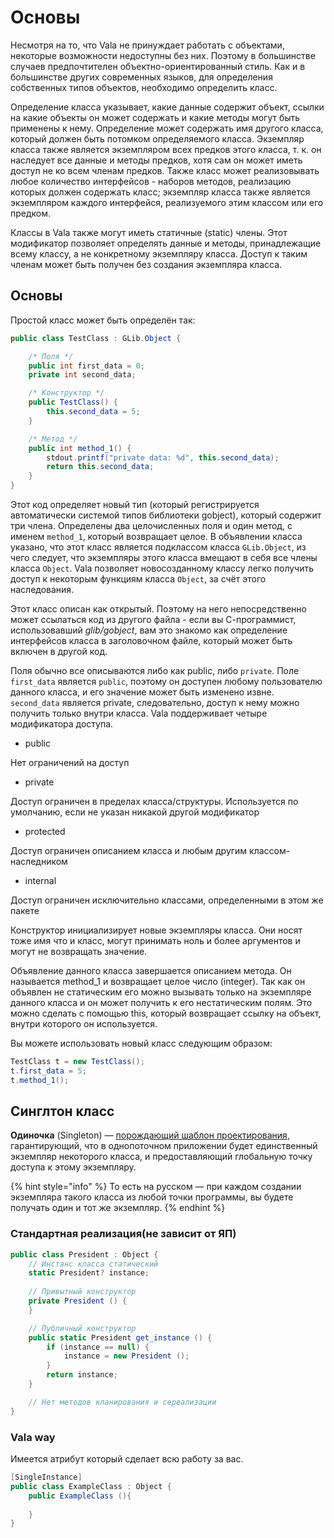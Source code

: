 # Основы

Несмотря на то, что Vala не принуждает работать с объектами, некоторые возможности недоступны без них. Поэтому в большинстве случаев предпочтителен объектно-ориентированный стиль. Как и в большинстве других современных языков, для определения собственных типов объектов, необходимо определить класс.

Определение класса указывает, какие данные содержит объект, ссылки на какие объекты он может содержать и какие методы могут быть применены к нему. Определение может содержать имя другого класса, который должен быть потомком определяемого класса. Экземпляр класса также является экземпляром всех предков этого класса, т. к. он наследует все данные и методы предков, хотя сам он может иметь доступ не ко всем членам предков. Также класс может реализовывать любое количество интерфейсов - наборов методов, реализацию которых должен содержать класс; экземпляр класса также является экземпляром каждого интерфейся, реализуемого этим классом или его предком.

Классы в Vala также могут иметь статичные \(static\) члены. Этот модификатор позволяет определять данные и методы, принадлежащие всему классу, а не конкретному экземпляру класса. Доступ к таким членам может быть получен без создания экземпляра класса.

## Основы

Простой класс может быть определён так:

```csharp
public class TestClass : GLib.Object {

    /* Поля */
    public int first_data = 0;
    private int second_data;

    /* Конструктор */
    public TestClass() {
        this.second_data = 5;
    }

    /* Метод */
    public int method_1() {
        stdout.printf("private data: %d", this.second_data);
        return this.second_data;
    }
}
```

Этот код определяет новый тип \(который регистрируется автоматически системой типов библиотеки gobject\), который содержит три члена. Определены два целочисленных поля и один метод, с именем `method_1`, который возвращает целое. В объявлении класса указано, что этот класс является подклассом класса `GLib.Object`, из чего следует, что экземпляры этого класса вмещают в себя все члены класса `Object`. Vala позволяет новосозданному классу легко получить доступ к некоторым функциям класса `Object`, за счёт этого наследования.

Этот класс описан как открытый. Поэтому на него непосредственно может ссылаться код из другого файла - если вы С-программист, использовавший _glib/gobject_, вам это знакомо как определение интерфейсов класса в заголовочном файле, который может быть включен в другой код.

Поля обычно все описываются либо как public, либо `private`. Поле `first_data` является `public`, поэтому он доступен любому пользователю данного класса, и его значение может быть изменено извне. `second_data` является private, следовательно, доступ к нему можно получить только внутри класса. Vala поддерживает четыре модификатора доступа.

* public

Нет ограничений на доступ

* private

Доступ ограничен в пределах класса/структуры. Используется по умолчанию, если не указан никакой другой модификатор

* protected

Доступ ограничен описанием класса и любым другим классом-наследником

* internal

Доступ ограничен исключительно классами, определенными в этом же пакете

Конструктор инициализирует новые экземпляры класса. Они носят тоже имя что и класс, могут принимать ноль и более аргументов и могут не возвращать значение.

Объявление данного класса завершается описанием метода. Он называется method\_1 и возвращает целое число \(integer\). Так как он объявлен не статическим его можно вызывать только на экземпляре данного класса и он может получить к его нестатическим полям. Это можно сделать с помощью this, который возвращает ссылку на объект, внутри которого он используется.

Вы можете использовать новый класс следующим образом:

```csharp
TestClass t = new TestClass();
t.first_data = 5;
t.method_1();
```

## Синглтон класс

**Одиночка** \(Singleton\) — [порождающий шаблон проектирования](https://ru.wikipedia.org/wiki/%D0%9F%D0%BE%D1%80%D0%BE%D0%B6%D0%B4%D0%B0%D1%8E%D1%89%D0%B8%D0%B5_%D1%88%D0%B0%D0%B1%D0%BB%D0%BE%D0%BD%D1%8B_%D0%BF%D1%80%D0%BE%D0%B5%D0%BA%D1%82%D0%B8%D1%80%D0%BE%D0%B2%D0%B0%D0%BD%D0%B8%D1%8F), гарантирующий, что в однопоточном приложении будет единственный экземпляр некоторого класса, и предоставляющий глобальную точку доступа к этому экземпляру.

{% hint style="info" %}
То есть на русском — при каждом создании экземпляра такого класса из любой точки программы, вы будете получать один и тот же экземпляр. 
{% endhint %}

### Стандартная реализация\(не зависит от ЯП\)

```csharp
public class President : Object {
    // Инстанс класса статический
    static President? instance;
 
    // Привытный конструктор
    private President () {
    }

    // Публичный конструктор
    public static President get_instance () {
        if (instance == null) {
            instance = new President ();
        }
        return instance;
    }

    // Нет методов кланирования и сереализации
}
```

### Vala way

Имеется атрибут который сделает всю работу за вас.

```csharp
[SingleInstance]
public class ExampleClass : Object {
    public ExampleClass (){
        
    }
}
```

